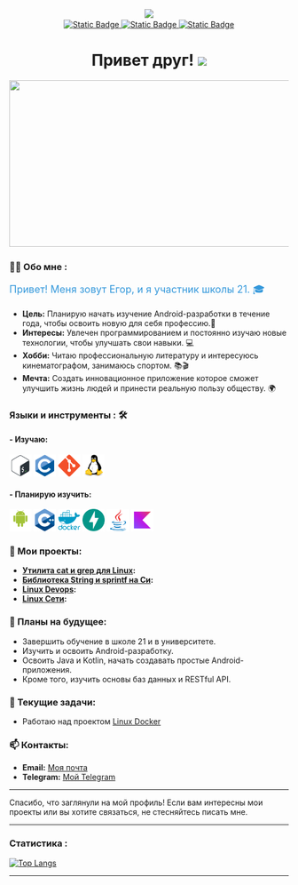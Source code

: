 <div id="header" align="center">
  <img src="https://media.giphy.com/media/M9gbBd9nbDrOTu1Mqx/giphy.gif" width="100"/>
</div>
<div id="badges" align="center">
    <a href="https://github.com/Nemchuk-Egor">
        <img alt="Static Badge" src="https://img.shields.io/badge/GitHub%20-black?style=for-the-badge&logo=github&logoSize=11" width="100" height="27">
    </a>
    <a href="https://leetcode.com/u/Nemchuk/">
        <img alt="Static Badge" src="https://img.shields.io/badge/LeetCode%20-white?style=for-the-badge&logo=leetcode&logoSize=7" width="100" height="27">
    </a>
    <a href="https://edu.21-school.ru/profile/takemiyd@student.21-school.ru">
        <img alt="Static Badge" src="https://img.shields.io/badge/21-school%20-turquoise?style=for-the-badge&logo=21-school&logoSize=11" width="100" height="27">
    </a>
</div>
<h1 align="center">
  Привет друг!
  <img src="https://media.giphy.com/media/hvRJCLFzcasrR4ia7z/giphy.gif" width="30px"/>
</h1>
<div id="header" align="center">
  <img src="https://i.giphy.com/media/v1.Y2lkPTc5MGI3NjExOWNvaGsxZGhzbmh0dnNydG9hejVxZTJsaDhobGlwdzcxank1cGJ4biZlcD12MV9pbnRlcm5hbF9naWZfYnlfaWQmY3Q9Zw/SWoSkN6DxTszqIKEqv/giphy.gif" width="600" height="300"/>
</div>

### 👨‍💻 Обо мне :

<p style="color: #3498db; font-size: 18px;">
Привет! Меня зовут Егор, и я участник школы 21. 🎓
</p>

- **Цель:** Планирую начать изучение Android-разработки в течение года, чтобы освоить новую для себя профессию.📱
- **Интересы:** Увлечен программированием и постоянно изучаю новые технологии, чтобы улучшать свои навыки. 💻
- **Хобби:** Читаю профессиональную литературу и интересуюсь кинематографом, занимаюсь спортом. 📚🎬
- **Мечта:** Создать инновационное приложение которое сможет улучшить жизнь людей и принести реальную пользу обществу. 🌍

### Языки и инструменты : 🛠

#### - **Изучаю:**
<div>
    <img src="https://raw.githubusercontent.com/devicons/devicon/master/icons/bash/bash-original.svg" title="bash" **alt="bash" width="40" height="40">
    <img src="https://raw.githubusercontent.com/devicons/devicon/master/icons/c/c-original.svg" title="C" **alt="C" width="40" height="40">
    <img src="https://raw.githubusercontent.com/devicons/devicon/master/icons/git/git-original.svg" title="Git" **alt="Git" width="40" height="40">
    <img src="https://raw.githubusercontent.com/devicons/devicon/master/icons/linux/linux-original.svg" title="Linux" **alt="Linux" width="40" height="40">
</div>

#### - **Планирую изучить:**

<div>
    <img src="https://raw.githubusercontent.com/devicons/devicon/master/icons/android/android-original-wordmark.svg" title="Android" **alt="Android" width="40" height="40">
    <img src="https://raw.githubusercontent.com/devicons/devicon/master/icons/cplusplus/cplusplus-original.svg" title="C++" **alt="C++" width="40" height="40">
    <img src="https://raw.githubusercontent.com/devicons/devicon/master/icons/docker/docker-plain-wordmark.svg" title="Docker" **alt="Docker" width="40" height="40">
    <img src="https://raw.githubusercontent.com/devicons/devicon/master/icons/fastapi/fastapi-original.svg" title="API" **alt="API" width="40" height="40">
    <img src="https://raw.githubusercontent.com/devicons/devicon/master/icons/java/java-original.svg" title="Java" **alt="Java" width="40" height="40">
    <img src="https://raw.githubusercontent.com/devicons/devicon/master/icons/kotlin/kotlin-original.svg" title="kotlin" **alt="kotlin" width="40" height="40">
</div>

### 📂 Мои проекты:

- **[Утилита cat и grep для Linux](https://github.com/Nemchuk-Egor/my-studies/tree/main/cat_and_grep):** 
- **[Библиотека String и sprintf на Си](https://github.com/Nemchuk-Egor/my-studies/tree/main/Stringplus):** 
- **[Linux Devops](https://github.com/Nemchuk-Egor/my-studies/tree/main/Linux_one):**
- **[Linux Сети](https://github.com/Nemchuk-Egor/my-studies/tree/main/Linux_two):**

### 🚀 Планы на будущее:

- Завершить обучение в школе 21 и в университете.
- Изучить и освоить Android-разработку.
- Освоить Java и Kotlin, начать создавать простые Android-приложения.
- Кроме того, изучить основы баз данных и RESTful API.

### 🔧 Текущие задачи:

- Работаю над проектом [Linux Docker](https://github.com/Nemchuk-Egor/my-studies/tree/main/Linux_docker)

### 📫 Контакты:

- **Email:** [Моя почта](nemchuk1994@gmail.com)
- **Telegram:** [Мой Telegram](https://t.me/floazzz)

---

Спасибо, что заглянули на мой профиль! Если вам интересны мои проекты или вы хотите связаться, не стесняйтесь писать мне.


---

### Статистика :


[![Top Langs](https://github-readme-stats.vercel.app/api/top-langs/?username=Nemchuk-Egor&layout=compact&theme=vision-friendly-dark)](https://github.com/anuraghazra/github-readme-stats)

---
